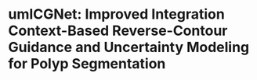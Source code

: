 # umICGNet: Improved Integration Context-Based Reverse-Contour Guidance and Uncertainty Modeling for Polyp Segmentation
